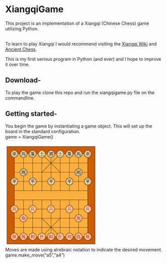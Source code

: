 # XiangqiGame
This project is an implementation of a Xiangqi (Chinese Chess) game utilizing Python. <br/><br/>

To learn to play Xiangqi I would recommend visiting the [Xiangqi Wiki](https://en.wikipedia.org/wiki/Xiangqi) and [Ancient Chess](http://ancientchess.com/page/play-xiangqi.htm).

This is my first serious program in Python (and ever) and I hope to improve it over time. 



## Download-  
To play the game clone this repo and run the xiangqigame.py file on the commandline.

## Getting started-
You begin the game by instantiating a game object. This will set up the board in the standard configuration. <br/>
game = XiangqiGame()<br/><br/>
![Standard Starting Position of the Xiangqi Board](board.png) </br>
Moves are made using alrebraic notation to indicate the desired movement.<br/>
game.make_move(“a5”,”a4”)<br/>
